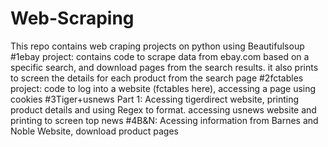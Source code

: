 # Web-Scraping
This repo contains web craping projects on python using Beautifulsoup
#1ebay project: contains code to scrape data from ebay.com based on a specific search, and download pages from the search results. it also prints to screen the details for each product from the search page
#2fctables project: code to log into a website (fctables here), accessing a page using cookies 
#3Tiger+usnews Part 1: Acessing tigerdirect website, printing product details and using Regex to format. accessing usnews website and printing to screen top news
#4B&N: Acessing information from Barnes and Noble Website, download product pages
